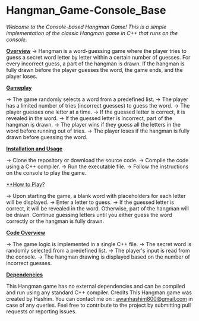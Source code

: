 # Hangman_Game-Console_Base

*Welcome to the Console-based Hangman Game! This is a simple implementation of the classic Hangman game in C++ that runs on the console.*


<ins>**Overview**</ins>
-> Hangman is a word-guessing game where the player tries to guess a secret word letter by letter within a certain number of guesses. For every incorrect guess, a part of the hangman is drawn. If the hangman is fully drawn before the player guesses the word, the game ends, and the player loses.


<ins>**Gameplay**</ins>

-> The game randomly selects a word from a predefined list.
-> The player has a limited number of tries (incorrect guesses) to guess the word.
-> The player guesses one letter at a time.
-> If the guessed letter is correct, it is revealed in the word.
-> If the guessed letter is incorrect, part of the hangman is drawn.
-> The player wins if they guess all the letters in the word before running out of tries.
-> The player loses if the hangman is fully drawn before guessing the word.


<ins>**Installation and Usage**</ins>

-> Clone the repository or download the source code.
-> Compile the code using a C++ compiler.
-> Run the executable file.
-> Follow the instructions on the console to play the game.


<ins>**How to Play?</ins>

-> Upon starting the game, a blank word with placeholders for each letter will be displayed.
-> Enter a letter to guess.
-> If the guessed letter is correct, it will be revealed in the word. Otherwise, part of the hangman will be drawn.
Continue guessing letters until you either guess the word correctly or the hangman is fully drawn.


<ins> **Code Overview**</ins>

-> The game logic is implemented in a single C++ file.
-> The secret word is randomly selected from a predefined list.
-> The player's input is read from the console.
-> The hangman drawing is displayed based on the number of incorrect guesses.


<ins>**Dependencies**</ins>

This Hangman game has no external dependencies and can be compiled and run using any standard C++ compiler.
Credits
This Hangman game was created by Hashim. You can contact me on : awanhashim800@gmail.com in case of any queries.
Feel free to contribute to the project by submitting pull requests or reporting issues.
